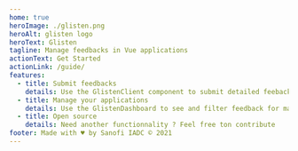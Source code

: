 ```yaml
---
home: true
heroImage: ./glisten.png
heroAlt: glisten logo
heroText: Glisten
tagline: Manage feedbacks in Vue applications
actionText: Get Started
actionLink: /guide/
features:
  - title: Submit feedbacks
    details: Use the GlistenClient component to submit detailed feebacks to Whrispr
  - title: Manage your applications
    details: Use the GlistenDashboard to see and filter feedback for many applications
  - title: Open source
    details: Need another functionnality ? Feel free ton contribute
footer: Made with ♥️ by Sanofi IADC © 2021
---
```

